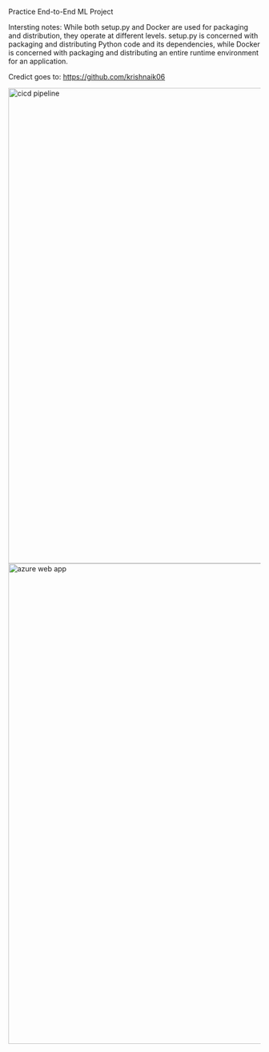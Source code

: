 Practice End-to-End ML Project

Intersting notes:
While both setup.py and Docker are used for packaging and distribution, they operate at different levels. 
setup.py is concerned with packaging and distributing Python code and its dependencies, while Docker is concerned with packaging and distributing an entire runtime environment for an application.


Credict goes to: https://github.com/krishnaik06



<img width="948" alt="cicd pipeline" src="https://user-images.githubusercontent.com/50424683/231226688-05dd018d-0710-410b-8efc-357a846ace4d.png">


<img width="958" alt="azure web app" src="https://user-images.githubusercontent.com/50424683/231226639-48a56dea-1595-4960-a3f3-e33d55ae8e9a.png">
